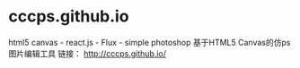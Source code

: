 # cccps.github.io
html5 canvas - react.js - Flux - simple photoshop
基于HTML5 Canvas的仿ps图片编辑工具
链接： http://cccps.github.io/
